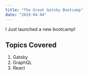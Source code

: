 ```yaml
---
title: "The Great Gatsby Bootcamp"
date: "2019-04-04"
---
```


I Just launched a new bootcamp!

## Topics Covered

1. Gatsby
2. GraphQL
3. React